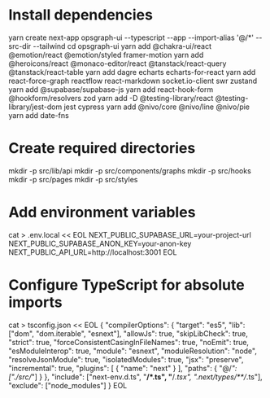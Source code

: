 # Install dependencies
yarn create next-app opsgraph-ui --typescript --app --import-alias '@/*' --src-dir --tailwind
cd opsgraph-ui
yarn add @chakra-ui/react @emotion/react @emotion/styled framer-motion
yarn add @heroicons/react @monaco-editor/react @tanstack/react-query @tanstack/react-table
yarn add dagre echarts echarts-for-react
yarn add react-force-graph reactflow react-markdown socket.io-client swr zustand
yarn add @supabase/supabase-js
yarn add react-hook-form @hookform/resolvers zod
yarn add -D @testing-library/react @testing-library/jest-dom jest cypress
yarn add @nivo/core @nivo/line @nivo/pie
yarn add date-fns

# Create required directories
mkdir -p src/lib/api
mkdir -p src/components/graphs
mkdir -p src/hooks
mkdir -p src/pages
mkdir -p src/styles

# Add environment variables
cat > .env.local << EOL
NEXT_PUBLIC_SUPABASE_URL=your-project-url
NEXT_PUBLIC_SUPABASE_ANON_KEY=your-anon-key
NEXT_PUBLIC_API_URL=http://localhost:3001
EOL

# Configure TypeScript for absolute imports
cat > tsconfig.json << EOL
{
  "compilerOptions": {
    "target": "es5",
    "lib": ["dom", "dom.iterable", "esnext"],
    "allowJs": true,
    "skipLibCheck": true,
    "strict": true,
    "forceConsistentCasingInFileNames": true,
    "noEmit": true,
    "esModuleInterop": true,
    "module": "esnext",
    "moduleResolution": "node",
    "resolveJsonModule": true,
    "isolatedModules": true,
    "jsx": "preserve",
    "incremental": true,
    "plugins": [
      {
        "name": "next"
      }
    ],
    "paths": {
      "@/*": ["./src/*"]
    }
  },
  "include": ["next-env.d.ts", "**/*.ts", "**/*.tsx", ".next/types/**/*.ts"],
  "exclude": ["node_modules"]
}
EOL
